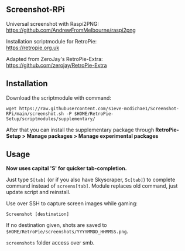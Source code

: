 ## Screenshot-RPi
Universal screenshot with Raspi2PNG:\
https://github.com/AndrewFromMelbourne/raspi2png

Installation scriptmodule for RetroPie:\
https://retropie.org.uk

Adapted from ZeroJay's RetroPie-Extra:\
https://github.com/zerojay/RetroPie-Extra

## Installation
Download the scriptmodule with command:

    wget https://raw.githubusercontent.com/s1eve-mcdichae1/Screenshot-RPi/main/screenshot.sh -P $HOME/RetroPie-Setup/scriptmodules/supplementary/

After that you can install the supplementary package through **RetroPie-Setup > Manage packages > Manage experimental packages**

## Usage
**Now uses capital 'S' for quicker tab-completion.**

Just type `S[tab]` (or if you also have Skyscraper, `Sc[tab]`) to complete command instead of `screens[tab]`. Module replaces old command, just update script and reinstall.

Use over SSH to capture screen images while gaming:

    Screenshot [destination]

If no destination given, shots are saved to `$HOME/RetroPie/screenshots/YYYYMMDD_HHMMSS.png`.

`screenshots` folder access over smb.
